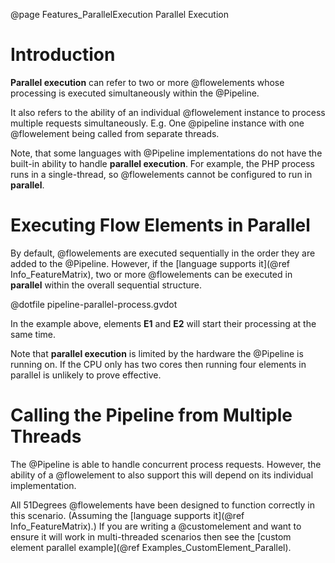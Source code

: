 @page Features_ParallelExecution Parallel Execution

# Introduction

**Parallel execution** can refer to two or more @flowelements whose processing is executed
simultaneously within the @Pipeline.

It also refers to the ability of an individual @flowelement instance to process multiple 
requests simultaneously. E.g. One @pipeline instance with one @flowelement being called 
from separate threads.


Note, that some languages with @Pipeline implementations do not have the built-in 
ability to handle **parallel execution**. For example, the PHP process runs in a 
single-thread, so @flowelements cannot be configured to run in **parallel**.

# Executing Flow Elements in Parallel

By default, @flowelements are executed sequentially in the order
they are added to the @Pipeline. However, if the [language supports it](@ref Info_FeatureMatrix), 
two or more @flowelements can be executed in **parallel** within the overall sequential structure.

@dotfile pipeline-parallel-process.gvdot

In the example above, elements **E1** and **E2** will start their processing at the same time. 

Note that **parallel execution** is limited by the hardware the @Pipeline is running on. 
If the CPU only has two cores then running four elements in parallel is unlikely to 
prove effective.


# Calling the Pipeline from Multiple Threads

The @Pipeline is able to handle concurrent process requests. However, the ability of a @flowelement
to also support this will depend on its individual implementation.

All 51Degrees @flowelements have been designed to function correctly in this scenario. 
(Assuming the [language supports it](@ref Info_FeatureMatrix).)
If you are writing a @customelement and want to ensure it will work in multi-threaded scenarios
then see the [custom element parallel example](@ref Examples_CustomElement_Parallel).

